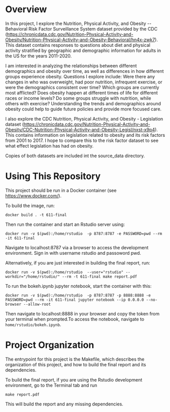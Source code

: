 # Overview

In this project, I explore the Nutrition, Physical Activity, and Obesity -- Behavioral Risk Factor Surveillance System dataset provided by the CDC (https://chronicdata.cdc.gov/Nutrition-Physical-Activity-and-Obesity/Nutrition-Physical-Activity-and-Obesity-Behavioral/hn4x-zwk7). This dataset contains responses to questions about diet and physical activity stratified by geographic and demographic information for adults in the US for the years 2011-2020.

I am interested in analyzing the relationships between different demographics and obesity over time, as well as differences in how different groups experience obesity. Questions I explore include: Were there any changes in who was overweight, had poor nutrition, infrequent exercise, or were the demographics consistent over time? Which groups are currently most afflicted? Does obesity happen at different times of life for different races or income levels? Do some groups struggle with nutrition, while others with exercise? Understanding the trends and demographics around obesity could help to guide future policies and provide more focused care. 

I also explore the CDC Nutrition, Physical Activity, and Obesity - Legislation dataset (https://chronicdata.cdc.gov/Nutrition-Physical-Activity-and-Obesity/CDC-Nutrition-Physical-Activity-and-Obesity-Legisl/nxst-x9p4). This contains information on legislation related to obesity and its risk factors from 2001 to 2017. I hope to compare this to the risk factor dataset to see what effect legislation has had on obesity.

Copies of both datasets are included int the source_data directory.

# Using This Repository
This project should be run in a Docker container (see https://www.docker.com/). 

To build the image, run: 
```
docker build . -t 611-final
```

Then run the container and start an Rstudio server using: 
```
docker run -v $(pwd):/home/rstudio  -p 8787:8787 -e PASSWORD=pwd --rm -it 611-final 
```

Navigate to localhost:8787 via a browser to access the development environment. Sign in with username rstudio and passoword pwd. 

Alternatively, if you are just interested in building the final report, run: 
```
docker run -v $(pwd):/home/rstudio  --user="rstudio" --workdir="/home/rstudio/" --rm -t 611-final make report.pdf
```

To run the bokeh.ipynb jupyter notebook, start the container with this: 
```
docker run -v $(pwd):/home/rstudio  -p 8787:8787 -p 8888:8888 -e PASSWORD=pwd --rm -it 611-final jupyter notebook --ip 0.0.0.0 --no-browser --allow-root
```
Then navigate to localhost:8888 in your browser and copy the token from your terminal when prompted.To access the notebook, navigate to `home/rstudio/bokeh.ipynb`.
# Project Organization
The entrypoint for this project is the Makefile, which describes the organization of this project, and how to build the final report and its dependencies. 

To build the final report, if you are using the Rstudio development environment, go to the Terminal tab and run
```
make report.pdf
```

This will build the report and any missing dependencies. 
